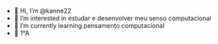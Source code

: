 - 👋 Hi, I’m @kanne22
- 👀 I’m interested in estudar e desenvolver meu senso computacional
- 🌱 I’m currently learning pensamento computacional
- 💞️ 1°A

<!---
kanne22/kanne22 is a ✨ special ✨ repository because its `README.md` (this file) appears on your GitHub profile.
You can click the Preview link to take a look at your changes.
--->
